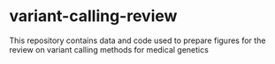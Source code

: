 # variant-calling-review
This repository contains data and code used to prepare figures for the review on variant calling methods for medical genetics

